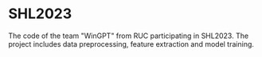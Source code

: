 # SHL2023
The code of the team "WinGPT" from RUC participating in SHL2023.
The project includes data preprocessing, feature extraction and model training.
